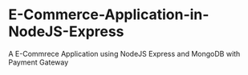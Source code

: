 # E-Commerce-Application-in-NodeJS-Express
A E-Commrece Application using NodeJS Express and MongoDB with Payment Gateway
